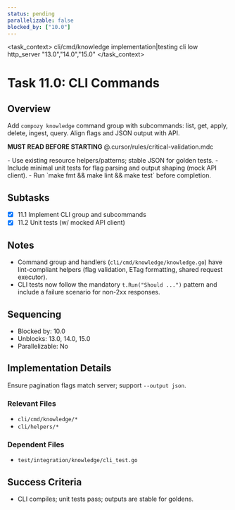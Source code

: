 ```yaml
---
status: pending
parallelizable: false
blocked_by: ["10.0"]
---
```


<task_context>
<domain>cli/cmd/knowledge</domain>
<type>implementation|testing</type>
<scope>cli</scope>
<complexity>low</complexity>
<dependencies>http_server</dependencies>
<unblocks>"13.0","14.0","15.0"</unblocks>
</task_context>

# Task 11.0: CLI Commands

## Overview

Add `compozy knowledge` command group with subcommands: list, get, apply, delete, ingest, query. Align flags and JSON output with API.

<import>**MUST READ BEFORE STARTING** @.cursor/rules/critical-validation.mdc</import>

<requirements>
- Use existing resource helpers/patterns; stable JSON for golden tests.
- Include minimal unit tests for flag parsing and output shaping (mock API client).
- Run `make fmt && make lint && make test` before completion.
</requirements>

## Subtasks

- [x] 11.1 Implement CLI group and subcommands
- [x] 11.2 Unit tests (w/ mocked API client)

## Notes

- Command group and handlers (`cli/cmd/knowledge/knowledge.go`) have lint-compliant helpers (flag validation, ETag formatting, shared request executor).
- CLI tests now follow the mandatory `t.Run("Should ...")` pattern and include a failure scenario for non-2xx responses.

## Sequencing

- Blocked by: 10.0
- Unblocks: 13.0, 14.0, 15.0
- Parallelizable: No

## Implementation Details

Ensure pagination flags match server; support `--output json`.

### Relevant Files

- `cli/cmd/knowledge/*`
- `cli/helpers/*`

### Dependent Files

- `test/integration/knowledge/cli_test.go`

## Success Criteria

- CLI compiles; unit tests pass; outputs are stable for goldens.
